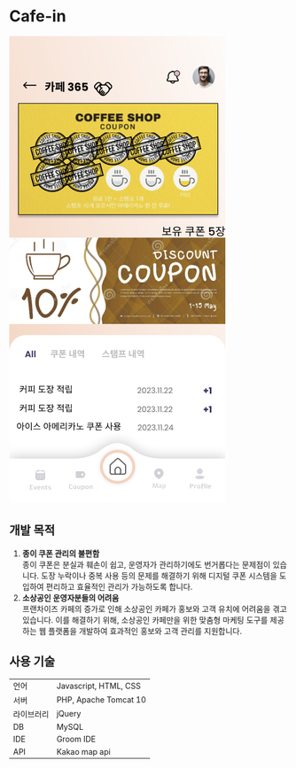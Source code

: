 # Cafe-in

![cafe-in image](img/cafe_in_readme.png)

## 개발 목적

1. **종이 쿠폰 관리의 불편함**  
   종이 쿠폰은 분실과 훼손이 쉽고, 운영자가 관리하기에도 번거롭다는 문제점이 있습니다. 도장 누락이나 중복 사용 등의 문제를 해결하기 위해 디지털 쿠폰 시스템을 도입하여 편리하고 효율적인 관리가 가능하도록 합니다.
2. **소상공인 운영자분들의 어려움**  
   프랜차이즈 카페의 증가로 인해 소상공인 카페가 홍보와 고객 유치에 어려움을 겪고 있습니다. 이를 해결하기 위해, 소상공인 카페만을 위한 맞춤형 마케팅 도구를 제공하는 웹 플랫폼을 개발하여 효과적인 홍보와 고객 관리를 지원합니다.

## 사용 기술

<table>
  <tr>
    <td>언어</td>
    <td>Javascript, HTML, CSS</td>
  </tr>
  <tr>
    <td>서버</td>
    <td>PHP, Apache Tomcat 10</td>
  </tr>
  <tr>
    <td>라이브러리</td>
    <td>jQuery</td>
  </tr>
  <tr>
    <td>DB</td>
    <td>MySQL</td>
  </tr>
  <tr>
    <td>IDE</td>
    <td>Groom IDE</td>
  </tr>
  <tr>
    <td>API</td>
    <td>Kakao map api</td>
  </tr>
</table>
